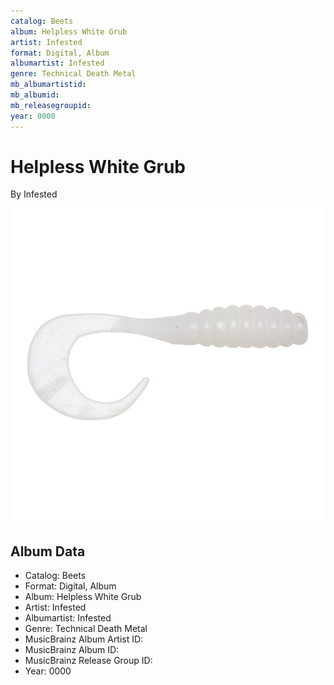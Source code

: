 ```yaml
---
catalog: Beets
album: Helpless White Grub
artist: Infested
format: Digital, Album
albumartist: Infested
genre: Technical Death Metal
mb_albumartistid: 
mb_albumid: 
mb_releasegroupid: 
year: 0000
---
```


# Helpless White Grub

By Infested

![](../../assets/beetscovers/Infested-Helpless_White_Grub.jpg)

## Album Data

- Catalog: Beets
- Format: Digital, Album
- Album: Helpless White Grub
- Artist: Infested
- Albumartist: Infested
- Genre: Technical Death Metal
- MusicBrainz Album Artist ID: 
- MusicBrainz Album ID: 
- MusicBrainz Release Group ID: 
- Year: 0000

